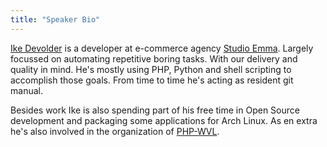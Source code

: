 ```yaml
---
title: "Speaker Bio"
---
```


[Ike Devolder](https://herecura.eu) is a developer at e-commerce agency [Studio Emma](https://www.studioemma.com). Largely focussed on automating repetitive boring tasks. With our delivery and quality in mind. He's mostly using PHP, Python and shell scripting to accomplish those goals. From time to time he's acting as resident git manual.

Besides work Ike is also spending part of his free time in Open Source development and packaging some applications for Arch Linux. As en extra he's also involved in the organization of [PHP-WVL](http://php-wvl.be).

